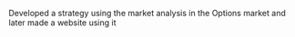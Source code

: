 Developed a strategy using the market analysis in the Options market and later made a website using it

